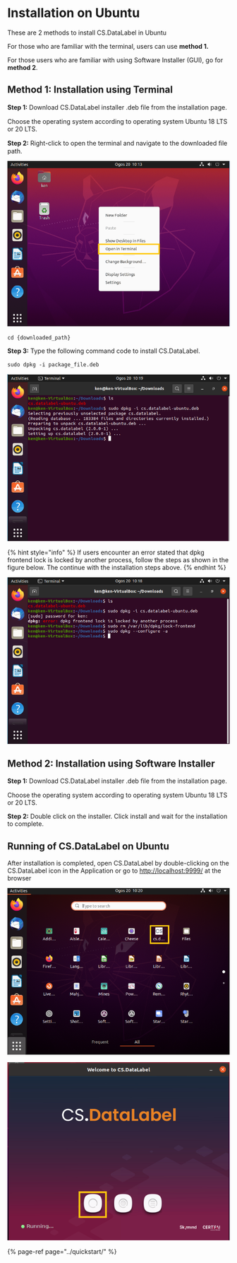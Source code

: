 # Installation on Ubuntu

These are 2 methods to install CS.DataLabel in Ubuntu

For those who are familiar with the terminal, users can use **method 1.**

For those users who are familiar with using Software Installer \(GUI\), go for **method 2**.

## Method 1: Installation using Terminal

**Step 1:** Download CS.DataLabel installer .deb ﬁle from the installation page.

Choose the operating system according to operating system Ubuntu 18 LTS or 20 LTS.

**Step 2:** Right-click to open the terminal and navigate to the downloaded ﬁle path.

![](../../.gitbook/assets/ubuntu-terminal.png)

```text
cd {downloaded_path}
```

**Step 3:** Type the following command code to install CS.DataLabel.

```text
sudo dpkg -i package_file.deb
```

![Installation steps](../../.gitbook/assets/ubuntu-install.png)

{% hint style="info" %}
If users encounter an error stated that dpkg frontend lock is locked by another process, follow the steps as shown in the figure below. The continue with the installation steps above.
{% endhint %}

![](../../.gitbook/assets/dpkg-error.png)

## Method 2: Installation using Software Installer

**Step 1:** Download CS.DataLabel installer .deb ﬁle from the installation page.

Choose the operating system according to operating system Ubuntu 18 LTS or 20 LTS.

**Step 2:** Double click on the installer. Click install and wait for the installation to complete.

## Running of CS.DataLabel on Ubuntu

After installation is completed, open CS.DataLabel by double-clicking on the CS.DataLabel icon in the Application or go to [http://localhost:9999/](http://localhost:9999/) at the browser

![](../../.gitbook/assets/csdatalabel.png)

![](../../.gitbook/assets/csdatalabel2%20%281%29.png)

{% page-ref page="../quickstart/" %}

